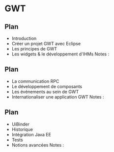 # GWT

<!-- .slide: class="page-title" -->



## Plan

- Introduction
- Créer un projet GWT avec Eclipse
- Les principes de GWT
- Les widgets & le développement d'IHMs
Notes :




## Plan

- La communication RPC
- Le développement de composants
- Les événements au sein de GWT
- Internationaliser une application GWT
Notes :




## Plan

- UiBinder
- Historique
- Intégration Java EE
- Tests
- Notions avancées
Notes :


